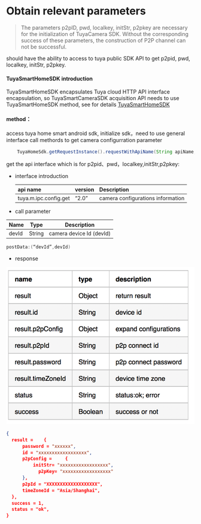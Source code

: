 # Obtain relevant parameters



> The parameters p2pID, pwd, localkey, initStr, p2pkey are necessary for the initialization of TuyaCamera SDK. Without the corresponding success of these parameters, the construction of P2P channel can not be successful.

should have the ability to access to tuya public SDK API to get  p2pid, pwd, localkey, initStr, p2pkey.



####  TuyaSmartHomeSDK introduction

TuyaSmartHomeSDK encapsulates Tuya cloud HTTP API interface encapsulation, so TuyaSmartCameraSDK acquisition API needs to use TuyaSmartHomeSDK method, see for details
[TuyaSmartHomeSDK](https://mimimumu.github.io/tuyasmart_home_android_sdk_doc/zh-hans/)


#### method：


access tuya home smart android sdk, initialize sdk，need to use general interface call methords to get camera configurration parameter 

```java 
	TuyaHomeSdk.getRequestInstance().requestWithApiName(String apiName, String version, Map postData, final IRequestCallback callback)
```

 get the api interface which is for p2pid、pwd，localkey,initStr,p2pkey:
 
- interface introduction	

  | api name              | version |      Description      |
  | -------------------- | ------------ | --------------- |
  | tuya.m.ipc.config.get |   “2.0” | camera configurations information |
	
-  call parameter
  
  | Name  | Type   | Description               |
  | ----- | ------ | ------------------ |
  | devId | String | camera device Id (devId) |

  ```java
  postData:(“devId”,devId)
  ```

-  response

![](./images/response_image.png)


  ```json
  {
  	result = 	{
  		password = "xxxxxx",
  		id = "xxxxxxxxxxxxxxxxxx",
  		p2pConfig = 	{
       		initStr= "xxxxxxxxxxxxxxxxxx",
              p2pKey= "xxxxxxxxxxxxxxxxxx"
  		},
  		p2pId = "XXXXXXXXXXXXXXXXXXX",
  		timeZoneId = "Asia/Shanghai",
  	},
  	success = 1,
  	status = "ok",
  }
  ```